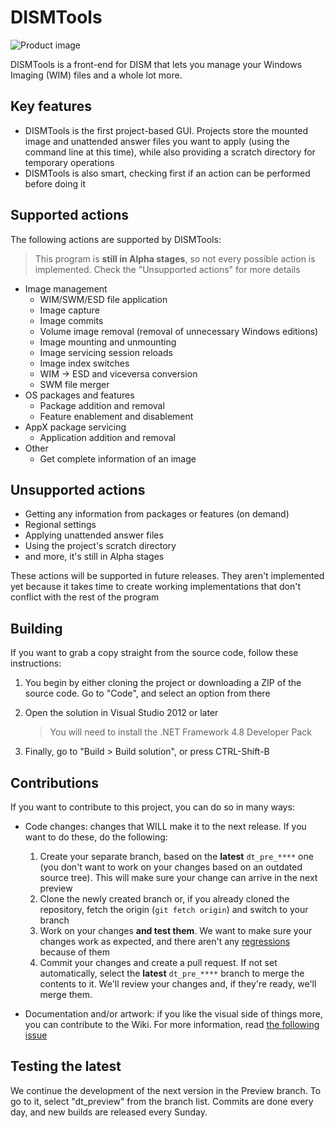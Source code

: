 # DISMTools
 
![Product image](https://user-images.githubusercontent.com/101426328/219872612-e7a8a169-b699-4df0-8656-3f5dc87f95ca.png)


DISMTools is a front-end for DISM that lets you manage your Windows Imaging (WIM) files and a whole lot more.

## Key features

- DISMTools is the first project-based GUI. Projects store the mounted image and unattended answer files you want to apply (using the command line at this time), while also providing a scratch directory for temporary operations
- DISMTools is also smart, checking first if an action can be performed before doing it

## Supported actions

The following actions are supported by DISMTools:

  > This program is **still in Alpha stages**, so not every possible action is implemented. Check the "Unsupported actions" for more details

- Image management
  - WIM/SWM/ESD file application
  - Image capture
  - Image commits
  - Volume image removal (removal of unnecessary Windows editions)
  - Image mounting and unmounting
  - Image servicing session reloads
  - Image index switches
  - WIM -> ESD and viceversa conversion
  - SWM file merger
- OS packages and features
  - Package addition and removal
  - Feature enablement and disablement
- AppX package servicing
  - Application addition and removal
- Other
  - Get complete information of an image
  
## Unsupported actions

- Getting any information from packages or features (on demand)
- Regional settings
- Applying unattended answer files
- Using the project's scratch directory
- and more, it's still in Alpha stages

These actions will be supported in future releases. They aren't implemented yet because it takes time to create working implementations that don't conflict with the rest of the program

## Building

If you want to grab a copy straight from the source code, follow these instructions:

1. You begin by either cloning the project or downloading a ZIP of the source code. Go to "Code", and select an option from there
2. Open the solution in Visual Studio 2012 or later

    > You will need to install the .NET Framework 4.8 Developer Pack
    
3. Finally, go to "Build > Build solution", or press CTRL-Shift-B

## Contributions

If you want to contribute to this project, you can do so in many ways:

- Code changes: changes that WILL make it to the next release. If you want to do these, do the following:

  1. Create your separate branch, based on the **latest** `dt_pre_****` one (you don't want to work on your changes based on an outdated source tree). This will make sure your change can arrive in the next preview
  2. Clone the newly created branch or, if you already cloned the repository, fetch the origin (`git fetch origin`) and switch to your branch
  3. Work on your changes **and test them**. We want to make sure your changes work as expected, and there aren't any [regressions](https://en.wikipedia.org/wiki/Regression_testing) because of them
  4. Commit your changes and create a pull request. If not set automatically, select the **latest** `dt_pre_****` branch to merge the contents to it. We'll review your changes and, if they're ready, we'll merge them.

- Documentation and/or artwork: if you like the visual side of things more, you can contribute to the Wiki. For more information, read [the following issue](https://github.com/CodingWonders/DISMTools/issues/2)

## Testing the latest

We continue the development of the next version in the Preview branch. To go to it, select "dt_preview" from the branch list. Commits are done every day, and new builds are released every Sunday.
